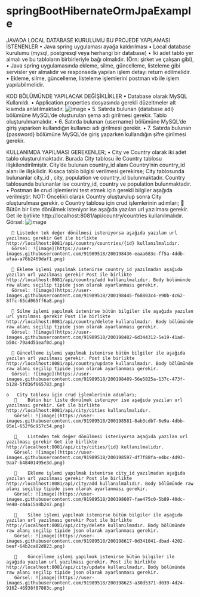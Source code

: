 # springBootHibernateOrmJpaExample

JAVADA LOCAL DATABASE KURULUMU
BU PROJEDE YAPLAMASI İSTENENLER
•	Java spring uygulaması ayağa kaldırılması
•	Local database kurulumu (mysql, postgresql veya herhangi bir database)
•	İki adet tablo yer almalı ve bu tabloların birbirleriyle bağı olmalıdır. (Örn: şirket ve çalışan gibi),
•	Java spring uygulamasında ekleme, silme, güncelleme, listeleme gibi servisler yer almalıdır ve  responseda yapılan işlem detayı return edilmelidir.
•	Ekleme, silme, güncelleme, listeleme işlemlerini postman vb ile işlem yapılabilmelidir.

KOD BÖLÜMÜNDE YAPILACAK DEĞİŞİKLİKLER
•	Database olarak MySQL Kullanıldı.
•	Application.properties dosyasında gerekli düzeltmeler alt kısımda anlatılmaktadır.
![image](https://user-images.githubusercontent.com/91989518/200198341-a703978e-110f-4912-aff5-34c12c2219d7.png)
•	5. Satırda bulunan {database adi} bölümüne MySQL’de oluşturulan şema adı girilmesi gerekir. Tablo oluşturulmamalıdır.
•	6. Satırda bulunan {username} bölümüne MySQL’de giriş yaparken kullandığın kullanıcı adı girilmesi gerekir.
•	7. Satırda bulunan {password} bölümüne MySQL’de giriş yaparken kullandığın şifre girilmesi gerekir.

KULLANIMDA YAPILMASI GEREKENLER;
•	City ve Country olarak iki adet tablo oluşturulmaktadır. Burada City tablosu ile Country tablosu ilişkilendirilmiştir. City’de bulunan country_id alanı Country’nin country_id alanı ile ilişkilidir. Kısaca tablo bilgisi verilmesi gerekirse; City tablosunda bulunanlar city_id , city, population ve country_id bulunmaktadır. Country tablosunda bulunanlar ise country_id, country ve population bulunmaktadır.  
•	Postman ile crud işlemlerini test etmek için gerekli bilgiler aşağıda verilmiştir. 
NOT: Öncelikli olarak Country oluşturulup sonra City oluşturulması gerekir.
    o	Country tablosu için crud işlemlerinin adımları;
      	Bütün bir liste dönülmek isteniyor ise aşağıda yazılan url yazılması gerekir. Get ile birlikte http://localhost:8081/api/country/countries kullanılmalıdır.
      Görsel: ![image](https://user-images.githubusercontent.com/91989518/200198428-78a899cf-c017-4653-850d-a8436c1af1e1.png)
      
      	Listeden tek değer dönülmesi isteniyorsa aşağıda yazılan url yazılması gerekir Get ile birlikte http://localhost:8081/api/country/countries/{id} kullanılmalıdır.  
      Görsel: ![image](https://user-images.githubusercontent.com/91989518/200198436-eaaa683c-ff5a-4ddb-afaa-a76b2469daf1.png)

      	Ekleme işlemi yapılmak istenirse country_id yazılmadan aşağıda yazılan url yazılması gerekir Post ile birlikte http://localhost:8081/api/country/add kullanılmalıdır. Body bölümünde raw alanı seçilip tipide json olarak ayarlanması gerekir.  
      Görsel: ![image](https://user-images.githubusercontent.com/91989518/200198445-f68803c4-e90b-4c62-8ffc-65cd065ff6a8.png)

      	Silme işlemi yapılmak istenirse bütün bilgiler ile aşağıda yazılan url yazılması gerekir Post ile birlikte http://localhost:8081/api/country/delete kullanılmadır. Body bölümünde raw alanı seçilip tipide json olarak ayarlanması gerekir.    
      Görsel: ![image](https://user-images.githubusercontent.com/91989518/200198482-6d344312-5e19-41ad-b50c-79a4d51eaf0d.png)

      	Güncelleme işlemi yapılmak istenirse bütün bilgiler ile aşağıda yazılan url yazılması gerekir. Post ile birlikte http://localhost:8081/api/country/update kullanılmadır. Body bölümünde raw alanı seçilip tipide json olarak ayarlanması gerekir.   
      Görsel: ![image](https://user-images.githubusercontent.com/91989518/200198489-56e5825a-137c-473f-b128-5fd36f665783.png)
      
    o	City tablosu için crud işlemlerinin adımları;
       	Bütün bir liste dönülmek isteniyor ise aşağıda yazılan url yazılması gerekir. Get ile birlikte http://localhost:8081/api/city/cities kullanılmalıdır.
       Görsel: ![image](https://user-images.githubusercontent.com/91989518/200198581-8ab3cdb7-6e9a-4dbb-95e1-652f6c957c54.png)

       	Listeden tek değer dönülmesi isteniyorsa aşağıda yazılan url yazılması gerekir Get ile birlikte http://localhost:8081/api/city/cities/{id} kullanılmalıdır.
       Görsel: ![image](https://user-images.githubusercontent.com/91989518/200198597-df7f88fa-e4bc-4d93-9aa7-b48401495e3d.png)

       	Ekleme işlemi yapılmak istenirse city_id yazılmadan aşağıda yazılan url yazılması gerekir Post ile birlikte http://localhost:8081/api/city/add kullanılmalıdır. Body bölümünde raw alanı seçilip tipide json olarak ayarlanması gerekir.    
       Görsel: ![image](https://user-images.githubusercontent.com/91989518/200198607-fae475c0-5b89-40dc-9e40-c44a15a8b247.png)

       	Silme işlemi yapılmak istenirse bütün bilgiler ile aşağıda yazılan url yazılması gerekir Post ile birlikte http://localhost:8081/api/city/delete kullanılmadır. Body bölümünde raw alanı seçilip tipide json olarak ayarlanması gerekir.  
       Görsel: ![image](https://user-images.githubusercontent.com/91989518/200198617-0d341041-dbad-4202-beaf-64b2ca82d023.png)

       	Güncelleme işlemi yapılmak istenirse bütün bilgiler ile aşağıda yazılan url yazılması gerekir. Post ile birlikte http://localhost:8081/api/city/update kullanılmadır. Body bölümünde raw alanı seçilip tipide json olarak ayarlanması gerekir.  
       Görsel: ![image](https://user-images.githubusercontent.com/91989518/200198623-a30d5371-d039-4d24-9162-46938f87883c.png)



